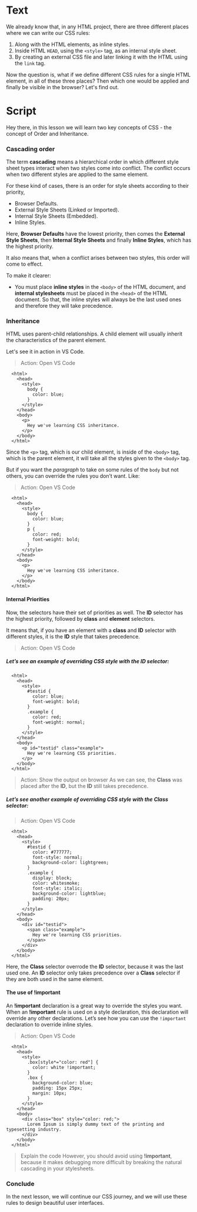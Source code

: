 # Text
We already know that, in any HTML project, there are three different places where we can write our CSS rules:

1. Along with the HTML elements, as inline styles.
2. Inside HTML `HEAD`, using the `<style>` tag, as an internal style sheet.
3. By creating an external CSS file and later linking it with the HTML using the `link` tag.

Now the question is, what if we define different CSS rules for a single HTML element, in all of these three places? Then which one would be applied and finally be visible in the browser? Let's find out.

# Script

Hey there, in this lesson we will learn two key concepts of CSS - the concept of Order and Inheritance.

### Cascading order
The term **cascading** means a hierarchical order in which different style sheet types interact when two styles come into conflict. The conflict occurs when two different styles are applied to the same element.

For these kind of cases, there is an order for style sheets according to their priority,
- Browser Defaults.
- External Style Sheets (Linked or Imported).
- Internal Style Sheets (Embedded).
- Inline Styles.

Here, **Browser Defaults** have the lowest priority, then comes the **External Style Sheets**, then **Internal Style Sheets** and finally **Inline Styles**, which has the highest priority.

It also means that, when a conflict arises between two styles, this order will come to effect.

To make it clearer:
- You must place **inline styles** in the `<body>` of the HTML document, and **internal stylesheets** must be placed in the `<head>` of the HTML document. So that, the inline styles will always be the last used ones and therefore they will take precedence.

### Inheritance

HTML uses parent-child relationships. A child element will usually inherit the characteristics of the parent element. 

Let's see it in action in VS Code.

> Action: Open VS Code
````
  <html>
    <head>
      <style>
        body {
          color: blue;
        }
      </style>
    </head>
    <body>
      <p>
        Hey we've learning CSS inheritance.
      </p>
    </body>
  </html>
````

Since the `<p>` tag, which is our child element, is inside of the `<body>` tag, which is the parent element, it will take all the styles given to the `<body>` tag. 

But if you want the *paragraph* to take on some rules of the `body` but not others, you can override the rules you don’t want. Like:

> Action: Open VS Code
````
  <html>
    <head>
      <style>
        body {
          color: blue;
        }
        p {
          color: red;
          font-weight: bold;
        }
      </style>
    </head>
    <body>
      <p>
        Hey we've learning CSS inheritance.
      </p>
    </body>
  </html>
````

#### Internal Priorities

Now, the selectors have their set of priorities as well. The **ID** selector has the highest priority, followed by **class** and **element** selectors.

It means that, if you have an element with a **class** and **ID** selector with different styles, it is the **ID** style that takes precedence. 

> Action: Open VS Code
##### Let’s see an example of overriding CSS style with the ID selector:


````
  <html>
    <head>
      <style>
        #testid {
          color: blue;
          font-weight: bold;
        }
        .example {
          color: red;
          font-weight: normal;
        }
      </style>
    </head>
    <body>
      <p id="testid" class="example">
        Hey we're learning CSS priorities.
      </p>
    </body>
  </html>
````

> Action: Show the output on browser
As we can see, the **Class** was placed after the **ID**, but the **ID** still takes precedence.

##### Let’s see another example of overriding CSS style with the Class selector:

> Action: Open VS Code
````
  <html>
    <head>
      <style>
        #testid {
          color: #777777;
          font-style: normal;
          background-color: lightgreen;
        }
        .example {
          display: block;
          color: whitesmoke;
          font-style: italic;
          background-color: lightblue;
          padding: 20px;
        }
      </style>
    </head>
    <body>
      <div id="testid">
        <span class="example">
          Hey we're learning CSS priorities.
        </span>
      </div>
    </body>
  </html>
````

Here, the **Class** selector overrode the **ID** selector, because it was the last used one. An **ID** selector only takes precedence over a **Class** selector if they are both used in the same element.

#### The use of **!important**

An **!important** declaration is a great way to override the styles you want. When an **!important** rule is used on a style declaration, this declaration will override any other declarations. Let’s see how you can use the `!important` declaration to override inline styles.

> Action: Open VS Code
````
  <html>
    <head>
      <style>
        .box[style*="color: red"] {
          color: white !important;
        }
        .box {
          background-color: blue;
          padding: 15px 25px;
          margin: 10px;
        }
      </style>
    </head>
    <body>
      <div class="box" style="color: red;">
        Lorem Ipsum is simply dummy text of the printing and typesetting industry.
      </div>
    </body>
  </html>
````

> Explain the code
However, you should avoid using **!important**, because it makes debugging more difficult by breaking the natural cascading in your stylesheets.

### Conclude
In the next lesson, we will continue our CSS journey, and we will use these rules to design beautiful user interfaces.

